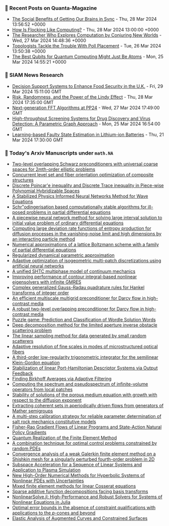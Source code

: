 ### 📝 Recent Posts on Quanta-Magazine
<!-- quanta starts -->
* <a href="https://www.quantamagazine.org/the-social-benefits-of-getting-our-brains-in-sync-20240328/">The Social Benefits of Getting Our Brains in Sync</a> - Thu, 28 Mar 2024 13:56:52 +0000
* <a href="https://www.quantamagazine.org/how-is-flocking-like-computing-20240328/">How Is Flocking Like Computing?</a> - Thu, 28 Mar 2024 13:00:00 +0000
* <a href="https://www.quantamagazine.org/the-researcher-who-explores-computation-by-conjuring-new-worlds-20240327/">The Researcher Who Explores Computation by Conjuring New Worlds</a> - Wed, 27 Mar 2024 14:48:36 +0000
* <a href="https://www.quantamagazine.org/topologists-tackle-the-trouble-with-poll-placement-20240326/">Topologists Tackle the Trouble With Poll Placement</a> - Tue, 26 Mar 2024 13:50:38 +0000
* <a href="https://www.quantamagazine.org/the-best-qubits-for-quantum-computing-might-just-be-atoms-20240325/">The Best Qubits for Quantum Computing Might Just Be Atoms</a> - Mon, 25 Mar 2024 14:55:21 +0000
<!-- quanta ends -->

### 📝 SIAM News Research
<!-- siam-news starts -->
* <a href="https://sinews.siam.org/Details-Page/decision-support-systems-to-enhance-food-security-in-the-uk">Decision Support Systems to Enhance Food Security in the U.K.</a> - Fri, 29 Mar 2024 15:11:00 GMT
* <a href="https://sinews.siam.org/Details-Page/risk-randomness-and-the-power-of-the-lindy-effect">Risk, Randomness, and the Power of the Lindy Effect</a> - Thu, 28 Mar 2024 17:35:00 GMT
* <a href="https://sinews.siam.org/Details-Page/next-generation-fft-algorithms-at-pp24">Next-generation FFT Algorithms at PP24</a> - Wed, 27 Mar 2024 17:49:00 GMT
* <a href="https://sinews.siam.org/Details-Page/high-throughput-screening-systems-for-drug-discovery-and-virus-detection-a-parametric-graph-approach">High-throughput Screening Systems for Drug Discovery and Virus Detection: A Parametric Graph Approach</a> - Mon, 25 Mar 2024 16:54:00 GMT
* <a href="https://sinews.siam.org/Details-Page/learning-based-faulty-state-estimation-in-lithium-ion-batteries">Learning-based Faulty State Estimation in Lithium-ion Batteries</a> - Thu, 21 Mar 2024 17:30:00 GMT
<!-- siam-news ends -->

### 📝 Today's Arxiv Manuscripts under ``math.NA``
<!-- arxiv-math-na starts -->
* <a href="https://arxiv.org/abs/2403.18970">Two-level overlapping Schwarz preconditioners with universal coarse spaces for $2m$th-order elliptic problems</a>
* <a href="https://arxiv.org/abs/2403.18971">Concurrent level set and fiber orientation optimization of composite structures</a>
* <a href="https://arxiv.org/abs/2403.19004">Discrete Poincar'e inequality and Discrete Trace inequality in Piece-wise Polynomial Hybridizable Spaces</a>
* <a href="https://arxiv.org/abs/2403.19090">A Stabilized Physics Informed Neural Networks Method for Wave Equations</a>
* <a href="https://arxiv.org/abs/2403.19123">Schr"odingerisation based computationally stable algorithms for ill-posed problems in partial differential equations</a>
* <a href="https://arxiv.org/abs/2403.19218">A piecewise neural network method for solving large interval solution to initial value problem of ordinary differential equations</a>
* <a href="https://arxiv.org/abs/2403.19223">Computing large deviation rate functions of entropy production for diffusion processes in the vanishing-noise limit and high dimensions by an interacting particle method</a>
* <a href="https://arxiv.org/abs/2403.19231">Numerical approximations of a lattice Boltzmann scheme with a family of partial differential equations</a>
* <a href="https://arxiv.org/abs/2403.19234">Regularized dynamical parametric approximation</a>
* <a href="https://arxiv.org/abs/2403.19286">Adaptive optimization of isogeometric multi-patch discretizations using artificial neural networks</a>
* <a href="https://arxiv.org/abs/2403.19298">A unified SHTC multiphase model of continuum mechanics</a>
* <a href="https://arxiv.org/abs/2403.19309">Improving performance of contour integral-based nonlinear eigensolvers with infinite GMRES</a>
* <a href="https://arxiv.org/abs/2403.19328">Complex generalized Gauss-Radau quadrature rules for Hankel transforms of integer order</a>
* <a href="https://arxiv.org/abs/2403.19342">An efficient multiscale multigrid preconditioner for Darcy flow in high-contrast media</a>
* <a href="https://arxiv.org/abs/2403.19356">A robust two-level overlapping preconditioner for Darcy flow in high-contrast media</a>
* <a href="https://arxiv.org/abs/2403.19433">Puzzle game: Prediction and Classification of Wordle Solution Words</a>
* <a href="https://arxiv.org/abs/2403.19470">Deep decomposition method for the limited aperture inverse obstacle scattering problem</a>
* <a href="https://arxiv.org/abs/2403.19482">The linear sampling method for data generated by small random scatterers</a>
* <a href="https://arxiv.org/abs/2403.19485">Adaptive resolution of fine scales in modes of microstructured optical fibers</a>
* <a href="https://arxiv.org/abs/2403.19540">A third-order low-regularity trigonometric integrator for the semilinear Klein-Gordon equation</a>
* <a href="https://arxiv.org/abs/2403.18967">Stabilization of linear Port-Hamiltonian Descriptor Systems via Output Feedback</a>
* <a href="https://arxiv.org/abs/2403.19003">Finding Birkhoff Averages via Adaptive Filtering</a>
* <a href="https://arxiv.org/abs/2403.19055">Computing the spectrum and pseudospectrum of infinite-volume operators from local patches</a>
* <a href="https://arxiv.org/abs/2403.19070">Stability of solutions of the porous medium equation with growth with respect to the diffusion exponent</a>
* <a href="https://arxiv.org/abs/2403.19274">Extracting coherent sets in aperiodically driven flows from generators of Mather semigroups</a>
* <a href="https://arxiv.org/abs/2403.19426">A multi-step calibration strategy for reliable parameter determination of salt rock mechanics constitutive models</a>
* <a href="https://arxiv.org/abs/2403.19448">Fisher-Rao Gradient Flows of Linear Programs and State-Action Natural Policy Gradients</a>
* <a href="https://arxiv.org/abs/2403.19512">Quantum Realization of the Finite Element Method</a>
* <a href="https://arxiv.org/abs/2211.00499">A combination technique for optimal control problems constrained by random PDEs</a>
* <a href="https://arxiv.org/abs/2306.15867">Convergence analysis of a weak Galerkin finite element method on a Shishkin mesh for a singularly perturbed fourth-order problem in 2D</a>
* <a href="https://arxiv.org/abs/2309.02156">Subspace Acceleration for a Sequence of Linear Systems and Application to Plasma Simulation</a>
* <a href="https://arxiv.org/abs/2312.08280">New High-Order Numerical Methods for Hyperbolic Systems of Nonlinear PDEs with Uncertainties</a>
* <a href="https://arxiv.org/abs/2403.15136">Mixed finite element methods for linear Cosserat equations</a>
* <a href="https://arxiv.org/abs/2403.15563">Sparse additive function decompositions facing basis transforms</a>
* <a href="https://arxiv.org/abs/2403.16341">NonlinearSolve.jl: High-Performance and Robust Solvers for Systems of Nonlinear Equations in Julia</a>
* <a href="https://arxiv.org/abs/2109.11729">Optimal error bounds in the absence of constraint qualifications with applications to the $p$-cones and beyond</a>
* <a href="https://arxiv.org/abs/2402.04944">Elastic Analysis of Augmented Curves and Constrained Surfaces</a>
<!-- arxiv-math-na ends -->
